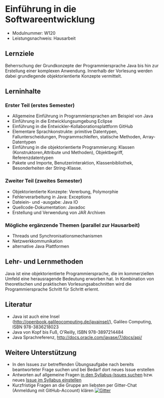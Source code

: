 # Einführung in die Softwareentwicklung
- Modulnummer: W120
- Leistungsnachweis: Hausarbeit

## Lernziele
Beherrschung der Grundkonzepte der Programmiersprache Java bis hin zur Erstellung einer komplexen Anwendung. Innerhalb der Vorlesung werden dabei grundlegende objektorientierte Konzepte vermittelt.

## Lerninhalte

### Erster Teil (erstes Semester)
- Allgemeine Einführung in Programmiersprachen am Beispiel von Java
- Einführung in die Entwicklungsumgebung Eclipse
- Einführung in die Entwickler-Kollaborationsplattform GitHub
- Elementare Sprachkonstrukte: primitive Datentypen, Fallunterscheidungen, Programmschleifen, statische Methoden, Array-Datentypen
- Einführung in die objektorientierte Programmierung: Klassen (Konstruktoren,Attribute und Methoden), Objektbegriff, Referenzdatentypen
- Pakete und Importe, Benutzerinteraktion, Klassenbibliothek, Besonderheiten der String-Klasse.

### Zweiter Teil (zweites Semester)
- Objektorientierte Konzepte: Vererbung, Polymorphie
- Fehlerverarbeitung in Java: Exceptions
- Dateiein- und -ausgabe: Java IO
- Quellcode-Dokumentation: Javadoc
- Erstellung und Verwendung von JAR Archiven

### Mögliche ergänzende Themen (parallel zur Hausarbeit)
- Threads und Synchronisationsmechanismen
- Netzwerkkommunikation
- alternative Java Plattformen

## Lehr- und Lernmethoden
Java ist eine objektorientierte Programmiersprache, die im kommerziellen Umfeld eine herausragende Bedeutung erworben hat. In Kombination von theoretischen und praktischen Vorlesungsabschnitten wird die Programmiersprache Schritt für Schritt erlernt.

## Literatur
- Java ist auch eine Insel (http://openbook.galileocomputing.de/javainsel/), Galileo Computing, ISBN 978-3836218023
- Java von Kopf bis Fuß, O'Reilly, ISBN 978-3897214484
- Java Sprachreferenz, http://docs.oracle.com/javase/7/docs/api/

## Weitere Unterstützung
- In den Issues zur betreffenden Übungsaufgabe nach bereits beantworteter Frage suchen und bei Bedarf dort neues Issue erstellen
- Antworten auf allgemeine Fragen [in den Syllabus-Issues suchen](https://github.com/nordakademie-einfuehrung-java/syllabus/issues) bzw. neues [Issue im Syllabus einstellen](https://github.com/nordakademie-einfuehrung-java/syllabus/issues/new)
- Kurzfristige Fragen an die Gruppe am liebsten per Gitter-Chat (Anmeldung mit GitHub-Account) klären [![Gitter](https://badges.gitter.im/Join%20Chat.svg)](https://gitter.im/nordakademie-einfuehrung-java/syllabus?utm_source=badge&utm_medium=badge&utm_campaign=pr-badge)
